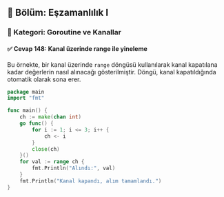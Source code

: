 ## 📘 Bölüm: Eşzamanlılık I  
### 🔹 Kategori: Goroutine ve Kanallar  
#### ✅ Cevap 148: Kanal üzerinde range ile yineleme

Bu örnekte, bir kanal üzerinde `range` döngüsü kullanılarak kanal kapatılana kadar değerlerin nasıl alınacağı gösterilmiştir. Döngü, kanal kapatıldığında otomatik olarak sona erer.

```go
package main
import "fmt"

func main() {
    ch := make(chan int)
    go func() {
        for i := 1; i <= 3; i++ {
            ch <- i
        }
        close(ch)
    }()
    for val := range ch {
        fmt.Println("Alındı:", val)
    }
    fmt.Println("Kanal kapandı, alım tamamlandı.")
}
```

